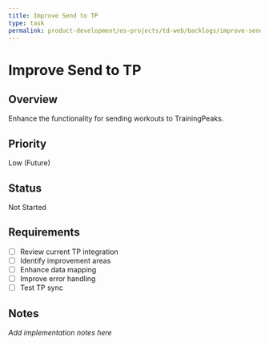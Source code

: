 ```yaml
---
title: Improve Send to TP
type: task
permalink: product-development/os-projects/td-web/backlogs/improve-send-to-tp
---
```


# Improve Send to TP

## Overview
Enhance the functionality for sending workouts to TrainingPeaks.

## Priority
Low (Future)

## Status
Not Started

## Requirements
- [ ] Review current TP integration
- [ ] Identify improvement areas
- [ ] Enhance data mapping
- [ ] Improve error handling
- [ ] Test TP sync

## Notes
_Add implementation notes here_